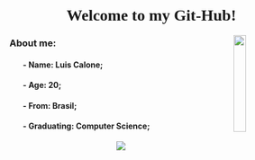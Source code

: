 <html>
    <header>
        <link rel="preconnect" href="https://fonts.googleapis.com">
        <link rel="preconnect" href="https://fonts.gstatic.com" crossorigin>
        <link href="https://fonts.googleapis.com/css2?family=Montserrat:ital,wght@0,100..900;1,100..900&display=swap" rel="stylesheet">
    </header>
        <h1 align="center" style="font-family: 'Montserrat';"> 
            Welcome to my Git-Hub!
        </h1>
        <body>
            <img align="right" width=21% src="https://media.tenor.com/MYaoHv7vvoUAAAAi/laughing-miles-morales.gif">
            <h3 align="left">About me:</h3>
            <ul>
                <h4>- Name: Luis Calone;</h4>
                <h4>- Age: 20;</h4>
                <h4>- From: Brasil;</h4>
                <h4>- Graduating: Computer Science;</h4>
            </ul>
            <div align="center">
                <row >
            <img src="https://github-readme-stats.vercel.app/api?username=Luis-Calone&show_icons=true&theme=github_dark">
        </row>
    </div>
    
</body>
</html>